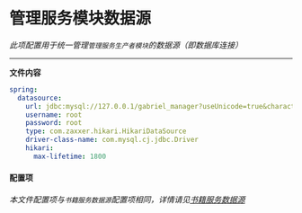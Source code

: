 # 管理服务模块数据源

*此项配置用于统一管理`管理服务生产者模块`的数据源（即数据库连接）*
***

**文件内容**
```yaml
spring:
  datasource:
    url: jdbc:mysql://127.0.0.1/gabriel_manager?useUnicode=true&characterEncoding=utf-8&serverTimezone=GMT%2B8&useJDBCCompliantTimezoneShift=true&useLegacyDatetimeCode=false
    username: root
    password: root
    type: com.zaxxer.hikari.HikariDataSource
    driver-class-name: com.mysql.cj.jdbc.Driver
    hikari:
      max-lifetime: 1800
```

#### 配置项
*本文件配置项与`书籍服务数据源`配置项相同，详情请见[书籍服务数据源](datasource-book.yaml.md)*
